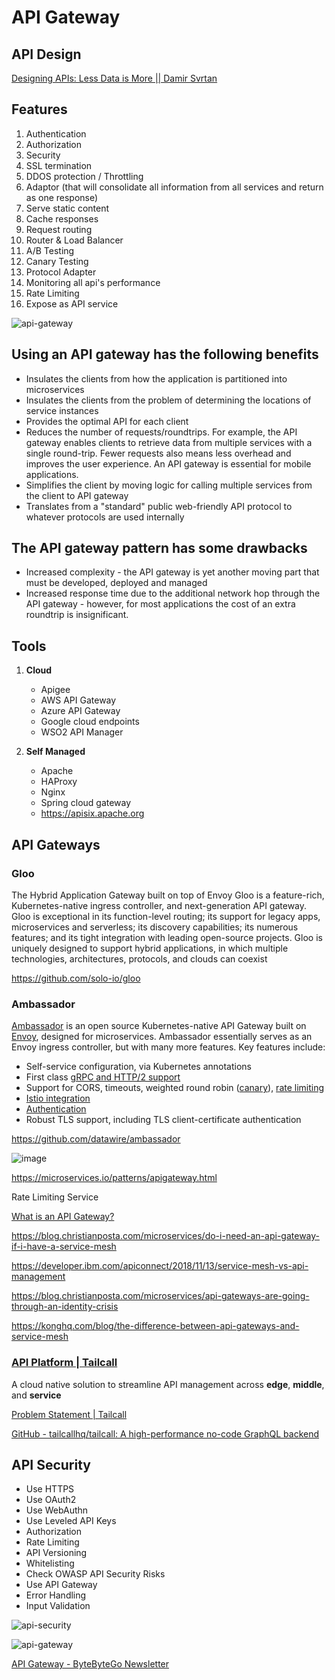 # API Gateway

## API Design

[Designing APIs: Less Data is More || Damir Svrtan](https://www.youtube.com/watch?v=DC9032_nkyc)

## Features

1. Authentication
2. Authorization
3. Security
4. SSL termination
5. DDOS protection / Throttling
6. Adaptor (that will consolidate all information from all services and return as one response)
7. Serve static content
8. Cache responses
9. Request routing
10. Router & Load Balancer
11. A/B Testing
12. Canary Testing
13. Protocol Adapter
14. Monitoring all api's performance
15. Rate Limiting
16. Expose as API service

![api-gateway](../../media/Pasted%20image%2020231224193859.jpg)

## Using an API gateway has the following benefits

- Insulates the clients from how the application is partitioned into microservices
- Insulates the clients from the problem of determining the locations of service instances
- Provides the optimal API for each client
- Reduces the number of requests/roundtrips. For example, the API gateway enables clients to retrieve data from multiple services with a single round-trip. Fewer requests also means less overhead and improves the user experience. An API gateway is essential for mobile applications.
- Simplifies the client by moving logic for calling multiple services from the client to API gateway
- Translates from a "standard" public web-friendly API protocol to whatever protocols are used internally

## The API gateway pattern has some drawbacks

- Increased complexity - the API gateway is yet another moving part that must be developed, deployed and managed
- Increased response time due to the additional network hop through the API gateway - however, for most applications the cost of an extra roundtrip is insignificant.

## Tools

1. **Cloud**

   - Apigee
   - AWS API Gateway
   - Azure API Gateway
   - Google cloud endpoints
   - WSO2 API Manager

2. **Self Managed**

   - Apache
   - HAProxy
   - Nginx
   - Spring cloud gateway
   - https://apisix.apache.org

## API Gateways

### Gloo

The Hybrid Application Gateway built on top of Envoy
Gloo is a feature-rich, Kubernetes-native ingress controller, and next-generation API gateway. Gloo is exceptional in its function-level routing; its support for legacy apps, microservices and serverless; its discovery capabilities; its numerous features; and its tight integration with leading open-source projects. Gloo is uniquely designed to support hybrid applications, in which multiple technologies, architectures, protocols, and clouds can coexist

https://github.com/solo-io/gloo

### Ambassador

[Ambassador](https://www.getambassador.io/) is an open source Kubernetes-native API Gateway built on [Envoy](https://www.envoyproxy.io/), designed for microservices. Ambassador essentially serves as an Envoy ingress controller, but with many more features.
Key features include:

- Self-service configuration, via Kubernetes annotations
- First class [gRPC and HTTP/2 support](https://www.getambassador.io/user-guide/grpc)
- Support for CORS, timeouts, weighted round robin ([canary](https://www.getambassador.io/reference/canary)), [rate limiting](https://www.getambassador.io/reference/services/rate-limit-service)
- [Istio integration](https://www.getambassador.io/user-guide/with-istio)
- [Authentication](https://www.getambassador.io/reference/services/auth-service)
- Robust TLS support, including TLS client-certificate authentication

https://github.com/datawire/ambassador

![image](../../media/API-Gateway-image1.jpg)

https://microservices.io/patterns/apigateway.html

Rate Limiting Service

[What is an API Gateway?](https://www.youtube.com/watch?v=vHQqQBYJtLI)

https://blog.christianposta.com/microservices/do-i-need-an-api-gateway-if-i-have-a-service-mesh

https://developer.ibm.com/apiconnect/2018/11/13/service-mesh-vs-api-management

https://blog.christianposta.com/microservices/api-gateways-are-going-through-an-identity-crisis

https://konghq.com/blog/the-difference-between-api-gateways-and-service-mesh

### [API Platform | Tailcall](https://tailcall.run/)

A cloud native solution to streamline API management across **edge**, **middle**, and **service**

[Problem Statement | Tailcall](https://tailcall.run/docs/)

[GitHub - tailcallhq/tailcall: A high-performance no-code GraphQL backend](https://github.com/tailcallhq/tailcall)

## API Security

- Use HTTPS
- Use OAuth2
- Use WebAuthn
- Use Leveled API Keys
- Authorization
- Rate Limiting
- API Versioning
- Whitelisting
- Check OWASP API Security Risks
- Use API Gateway
- Error Handling
- Input Validation

![api-security](../../media/Pasted%20image%2020231230003843.jpg)

![api-gateway](../../media/Pasted%20image%2020240806193107.jpg)

[API Gateway - ByteByteGo Newsletter](https://blog.bytebytego.com/p/api-gateway)

